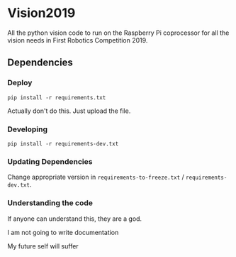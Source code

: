 # Vision2019

All the python vision code to run on the Raspberry Pi coprocessor for all the vision needs in First Robotics Competition 2019.

## Dependencies

### Deploy

```
pip install -r requirements.txt
```
Actually don't do this. Just upload the file.

### Developing

```
pip install -r requirements-dev.txt
```

### Updating Dependencies

Change appropriate version in `requirements-to-freeze.txt` / `requirements-dev.txt`.

### Understanding the code
If anyone can understand this, they are a god.

I am not going to write documentation

My future self will suffer
